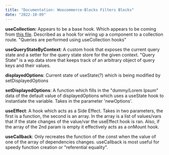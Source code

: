 ```yaml
---
title: "Documentation: Woocommerce-Blocks Filters Blocks"
date: "2022-10-09"
---
```


**useCollection:** Appears to be a base hook. Which appears to be coming from [this file](http://assets/js/base/context/hooks/collections/use-collection.ts). Described as a hook for wiring up a component to a collection route. "Queries are performed using useCollection hooks"

**useQueryStateByContext**: A custom hook that exposes the current query state and a setter for the query state store for the given context. "Query State" is a wp.data store that keeps track of an arbitrary object of query keys and their values.

**displayedOptions**: Current state of useState(?) which is being modified by setDisplayedOptions

**setDisplayedOptions**: A function which fills in the "dummy/Lorem Ipsum" data of the default value of displayedOptions which uses a useState hook to instantiate the variable. Takes in the parameter 'newOptions'.

**useEffect**: A hook which acts as a Side Effect. Takes in two parameters, the first is a function, the second is an array. In the array is a list of values/vars that if the state changes of the value/var the useEffect hook is ran. Also, if the array of the 2nd param is empty it effectively acts as a onMount hook.

**useCallback**: Only recreates the function of the const when the value of one of the array of dependencies changes. useCallback is most useful for speedy function creation or "referential equality".
